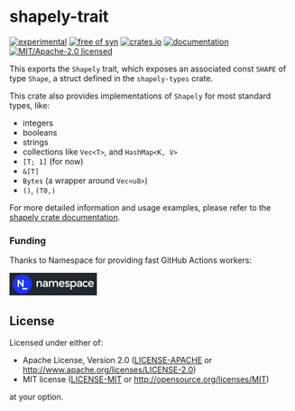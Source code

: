 # shapely-trait

[![experimental](https://img.shields.io/badge/status-highly%20experimental-orange)](https://github.com/fasterthanlime/shapely)
[![free of syn](https://img.shields.io/badge/free%20of-syn-hotpink)](https://github.com/fasterthanlime/free-of-syn)
[![crates.io](https://img.shields.io/crates/v/shapely-trait.svg)](https://crates.io/crates/shapely-trait)
[![documentation](https://docs.rs/shapely-trait/badge.svg)](https://docs.rs/shapely-trait)
[![MIT/Apache-2.0 licensed](https://img.shields.io/crates/l/shapely-trait.svg)](./LICENSE)

This exports the `Shapely` trait, which exposes an associated const `SHAPE` of type
`Shape`, a struct defined in the `shapely-types` crate.

This crate also provides implementations of `Shapely` for most standard types, like:

  * integers
  * booleans
  * strings
  * collections like `Vec<T>`, and `HashMap<K, V>`
  * `[T; 1]` (for now)
  * `&[T]`
  * `Bytes` (a wrapper around `Vec<u8>`)
  * `()`, `(T0,)`

For more detailed information and usage examples, please refer to the [shapely crate documentation](https://docs.rs/shapely).

### Funding

Thanks to Namespace for providing fast GitHub Actions workers:

<a href="https://namespace.so"><img src="./static/namespace-d.svg" height="40"></a>

## License

Licensed under either of:

- Apache License, Version 2.0 ([LICENSE-APACHE](LICENSE-APACHE) or http://www.apache.org/licenses/LICENSE-2.0)
- MIT license ([LICENSE-MIT](LICENSE-MIT) or http://opensource.org/licenses/MIT)

at your option.
